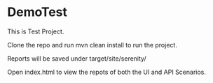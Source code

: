 # DemoTest

This is Test Project. 

Clone the repo and run mvn clean install to run the project.

Reports will be saved under target/site/serenity/

Open index.html to view the repots of both the UI and API Scenarios.
